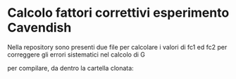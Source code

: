 # Calcolo fattori correttivi esperimento Cavendish

Nella repository sono presenti due file per calcolare i valori di fc1 ed fc2 per correggere gli errori sistematici nel calcolo di G

per compilare, da dentro la cartella clonata:
  
